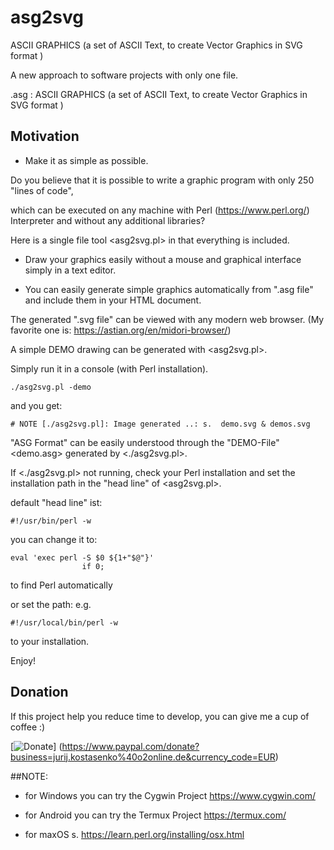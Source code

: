 # asg2svg
ASCII GRAPHICS (a set of ASCII Text, to create Vector Graphics in SVG format )

A new approach to software projects with only one file.

.asg : ASCII GRAPHICS (a set of ASCII Text, to create Vector Graphics in SVG format )


## Motivation

- Make it as simple as possible.

Do you believe that it is possible to write a graphic program with only 250 "lines of code",

which can be executed on any machine with Perl (https://www.perl.org/) Interpreter and without any additional libraries?

Here is a single file tool <asg2svg.pl> in that everything is included.

- Draw your graphics easily without a mouse and graphical interface simply in a text editor.

-  You can easily generate simple graphics automatically from ".asg file" and include them in your HTML document.

The generated ".svg file" can be viewed with any modern web browser. (My favorite one is: https://astian.org/en/midori-browser/)

A simple DEMO drawing can be generated with <asg2svg.pl>.

Simply run it in a console (with Perl installation).

```
./asg2svg.pl -demo
```
and you get:

```
# NOTE [./asg2svg.pl]: Image generated ..: s.  demo.svg & demos.svg
```

"ASG Format" can be easily understood through the "DEMO-File" <demo.asg> generated by <./asg2svg.pl>.


If <./asg2svg.pl> not running, check your Perl installation and set the installation path in the "head line" of <asg2svg.pl>.

default "head line" ist:
```
#!/usr/bin/perl -w
```
you can change it to:
```
eval 'exec perl -S $0 ${1+"$@"}'
                if 0;
```
to find Perl automatically

or set the path: e.g.
```
#!/usr/local/bin/perl -w
```
to your installation.



Enjoy!


## Donation
If this project help you reduce time to develop, you can give me a cup of coffee :) 

[![Donate](https://img.shields.io/badge/Donate-PayPal-green.svg)] (https://www.paypal.com/donate?business=jurij.kostasenko%40o2online.de&currency_code=EUR)



##NOTE:
- for Windows you can try the Cygwin Project
  https://www.cygwin.com/

- for Android you can try the Termux Project
  https://termux.com/

- for maxOS s. https://learn.perl.org/installing/osx.html
